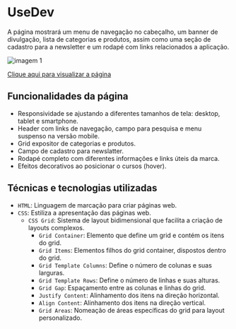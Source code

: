 # UseDev

A página mostrará um menu de navegação no cabeçalho, um banner de divulgação, lista de categorias e produtos, assim como uma seção de cadastro para a newsletter e um rodapé com links relacionados a aplicação.

![imagem 1](https://github.com/user-attachments/assets/d0f3ab8c-66a3-4582-b89b-7c041e8c9f69)

[Clique aqui para visualizar a página](https://thyagoramon.github.io/UseDev/)

## Funcionalidades da página
- Responsividade se ajustando a diferentes tamanhos de tela: desktop, tablet e smartphone.
- Header com links de navegação, campo para pesquisa e menu suspenso na versão mobile.
- Grid expositor de categorias e produtos.
- Campo de cadastro para newslatter.
- Rodapé completo com diferentes informações e links úteis da marca.
- Efeitos decorativos ao posicionar o cursos (hover).

## Técnicas e tecnologias utilizadas
- `HTML`: Linguagem de marcação para criar páginas web.
- `CSS`: Estiliza a apresentação das páginas web.
  - `CSS Grid`: Sistema de layout bidimensional que facilita a criação de layouts complexos.
    - `Grid Container`: Elemento que define um grid e contém os itens do grid.
    - `Grid Items`: Elementos filhos do grid container, dispostos dentro do grid.
    - `Grid Template Columns`: Define o número de colunas e suas larguras.
    - `Grid Template Rows`: Define o número de linhas e suas alturas.
    - `Grid Gap`: Espaçamento entre as colunas e linhas do grid.
    - `Justify Content`: Alinhamento dos itens na direção horizontal.
    - `Align Content`: Alinhamento dos itens na direção vertical.
    - `Grid Areas`: Nomeação de áreas específicas do grid para layout personalizado.

